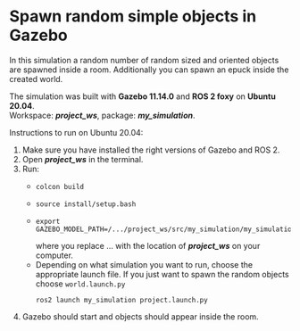 # Spawn random simple objects in Gazebo

In this simulation a random number of random sized and oriented objects are spawned inside a room. Additionally you can spawn an epuck inside the created world.

The simulation was built with **Gazebo 11.14.0** and **ROS 2 foxy** on **Ubuntu 20.04**.  
Workspace: ***project_ws***, package: ***my_simulation***.

Instructions to run on Ubuntu 20.04:
1. Make sure you have installed the right versions of Gazebo and ROS 2.
2. Open ***project_ws*** in the terminal.
3. Run:
    - ```
      colcon build
      ```
    - ```
      source install/setup.bash
      ```
    - ```
      export GAZEBO_MODEL_PATH=/.../project_ws/src/my_simulation/my_simulation/models:$GAZEBO_MODEL_PATH
      ```
      where you replace ... with the location of ***project_ws*** on your computer.
    - Depending on what simulation you want to run, choose the appropriate launch file. If you just want to spawn the random objects choose ```world.launch.py```
      ```
      ros2 launch my_simulation project.launch.py
      ```
4. Gazebo should start and objects should appear inside the room.
